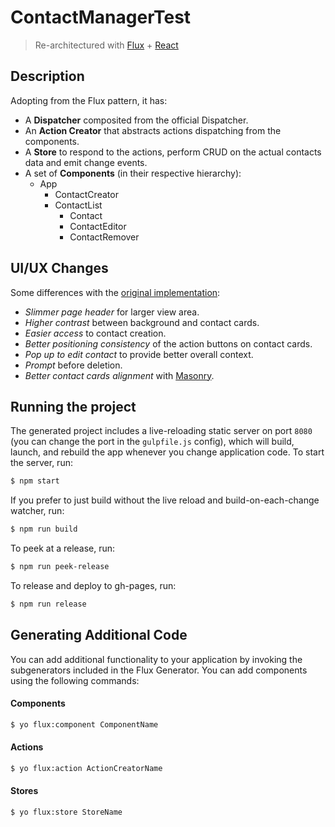 
# ContactManagerTest

> Re-architectured with [Flux](https://facebook.github.io/flux/docs/overview.html#content) + [React](https://facebook.github.io/react/)

## Description

Adopting from the Flux pattern, it has:

- A **Dispatcher** composited from the official Dispatcher.
- An **Action Creator** that abstracts actions dispatching from the components.
- A **Store** to respond to the actions, perform CRUD on the actual contacts data and emit change events.
- A set of **Components** (in their respective hierarchy):
    - App
        - ContactCreator
        - ContactList
            - Contact
            - ContactEditor
            - ContactRemover

## UI/UX Changes

Some differences with the [original implementation](http://dmytroyarmak.github.io/backbone-contact-manager):

- *Slimmer page header* for larger view area.
- *Higher contrast* between background and contact cards.
- *Easier access* to contact creation.
- *Better positioning consistency* of the action buttons on contact cards.
- *Pop up to edit contact* to provide better overall context.
- *Prompt* before deletion.
- *Better contact cards alignment* with [Masonry](http://masonry.desandro.com/).

## Running the project

The generated project includes a live-reloading static server on port `8080` (you can change the port in the `gulpfile.js` config), which will build, launch, and rebuild the app whenever you change application code. To start the server, run:

```bash
$ npm start
```

If you prefer to just build without the live reload and build-on-each-change watcher, run:

```bash
$ npm run build
```

To peek at a release, run:

```bash
$ npm run peek-release
```

To release and deploy to gh-pages, run:

```bash
$ npm run release
```


## Generating Additional Code

You can add additional functionality to your application by invoking the subgenerators included in the Flux Generator. You can add components using the following commands:

#### Components
```bash
$ yo flux:component ComponentName
```

#### Actions
```bash
$ yo flux:action ActionCreatorName
```

#### Stores
```bash
$ yo flux:store StoreName
```
